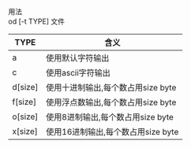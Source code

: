 用法  
od [-t TYPE] 文件

TYPE | 含义
---|---
a  | 使用默认字符输出
c | 使用ascii字符输出
d[size] | 使用十进制输出,每个数占用size byte
f[size] | 使用浮点数输出,每个数占用size byte
o[size] | 使用8进制输出,每个数占用size byte
x[size] | 使用16进制输出,每个数占用size byte